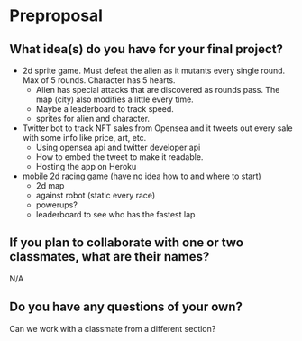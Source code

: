 # Preproposal

## What idea(s) do you have for your final project?

- 2d sprite game. Must defeat the alien as it mutants every single round. Max of 5 rounds. Character has 5 hearts.
    - Alien has special attacks that are discovered as rounds pass. The map (city) also modifies a little every time.
    - Maybe a leaderboard to track speed.
    - sprites for alien and character.
- Twitter bot to track NFT sales from Opensea and it tweets out every sale with some info like price, art, etc.
    - Using opensea api and twitter developer api
    - How to embed the tweet to make it readable.
    - Hosting the app on Heroku
- mobile 2d racing game (have no idea how to and where to start)
    - 2d map
    - against robot (static every race)
    - powerups?
    - leaderboard to see who has the fastest lap

## If you plan to collaborate with one or two classmates, what are their names?

N/A

## Do you have any questions of your own?

Can we work with a classmate from a different section?